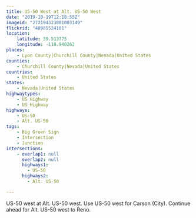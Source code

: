 ```yaml
---
title: US-50 West at Alt. US-50 West
date: "2019-10-19T12:18:55Z"
imageid: "272194323081003149"
flickrid: "48985524101"
location:
    latitude: 39.513775
    longitude: -118.940262
places:
    - Lyon County|Churchill County|Nevada|United States
counties:
    - Churchill County|Nevada|United States
countries:
    - United States
states:
    - Nevada|United States
highwaytypes:
    - US Highway
    - US Highway
highways:
    - US-50
    - Alt. US-50
tags:
    - Big Green Sign
    - Intersection
    - Junction
intersections:
    - overlap1: null
      overlap2: null
      highways1:
        - US-50
      highways2:
        - Alt. US-50

---
```

US-50 west at Alt. US-50 west.  Use US-50 west for Carson (City).  Continue ahead for Alt. US-50 west to Reno.